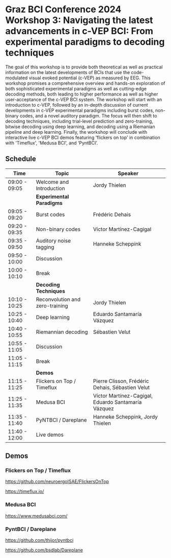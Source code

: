 # Graz BCI Conference 2024 Workshop 3: Navigating the latest advancements in c-VEP BCI: From experimental paradigms to decoding techniques

The goal of this workshop is to provide both theoretical as well as practical information on the latest developments of BCIs that use the code-modulated visual evoked potential (c-VEP) as measured by EEG. This workshop promises a comprehensive overview and hands-on exploration of both sophisticated experimental paradigms as well as cutting-edge decoding methods, both leading to higher performance as well as higher user-acceptance of the c-VEP BCI system. The workshop will start with an introduction to c-VEP, followed by an in-depth discussion of current developments in c-VEP experimental paradigms including burst codes, non-binary codes, and a novel auditory paradigm. The focus will then shift to decoding techniques, including trial-level prediction and zero-training, bitwise decoding using deep learning, and decoding using a Riemanian pipeline and deep learning. Finally, the workshop will conclude with interactive live c-VEP BCI demos featuring 'flickers on top' in combination with 'Timeflux', 'Medusa BCI', and ‘PyntBCI’.

## Schedule
|Time           |Topic                            |Speaker                                              |
|---------------|---------------------------------|-----------------------------------------------------|
| 09:00 - 09:05 | Welcome and Introduction        | Jordy Thielen                                       |
|               | **Experimental Paradigms**      |                                                     |
| 09:05 - 09:20 | Burst codes                     | Frédéric Dehais                                     |
| 09:20 - 09:35 | Non-binary codes                | Víctor Martínez-Cagigal                             |
| 09:35 - 09:50 | Auditory noise tagging          | Hanneke Scheppink                                   |
| 09:50 - 10:00 | Discussion                      |                                                     |
| 10:00 - 10:10 | Break                           |                                                     |
|               | **Decoding Techniques**         |                                                     |
| 10:10 - 10:25 | Reconvolution and zero-training | Jordy Thielen                                       |
| 10:25 - 10:40 | Deep learning                   | Eduardo Santamaría Vázquez                          |
| 10:40 - 10:55 | Riemannian decoding             | Sébastien Velut                                     |
| 10:55 - 11:05 | Discussion                      |                                                     |
| 11:05 - 11:15 | Break                           |                                                     |
|               | **Demos**                       |                                                     |
| 11:15 - 11:25 | Flickers on Top / Timeflux      | Pierre Clisson, Frédéric Dehais, Sébastien Velut    |
| 11:25 - 11:35 | Medusa BCI                      | Víctor Martínez-Cagigal, Eduardo Santamaría Vázquez |
| 11:35 - 11:40 | PyNTBCI / Dareplane             | Hanneke Scheppink, Jordy Thielen                    |
| 11:40 - 12:00 | Live demos                      |                                                     |

## Demos

### Flickers on Top / Timeflux
https://github.com/neuroergoISAE/FlickersOnTop

https://timeflux.io/

### Medusa BCI
https://www.medusabci.com/

### PyntBCI / Dareplane
https://github.com/thijor/pyntbci

https://github.com/bsdlab/Dareplane
